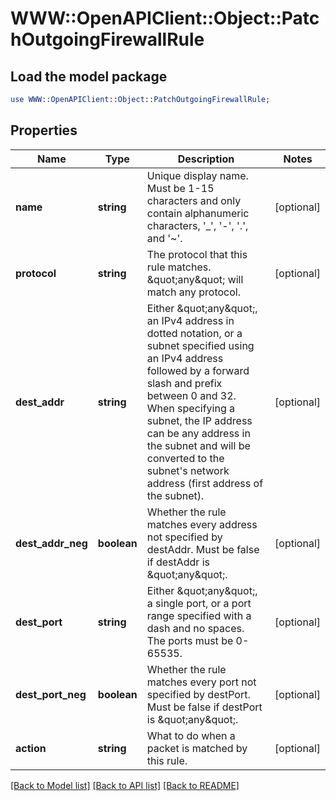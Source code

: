 # WWW::OpenAPIClient::Object::PatchOutgoingFirewallRule

## Load the model package
```perl
use WWW::OpenAPIClient::Object::PatchOutgoingFirewallRule;
```

## Properties
Name | Type | Description | Notes
------------ | ------------- | ------------- | -------------
**name** | **string** | Unique display name. Must be 1-15 characters and only contain alphanumeric characters, &#39;_&#39;, &#39;-&#39;, &#39;.&#39;, and &#39;~&#39;.  | [optional] 
**protocol** | **string** | The protocol that this rule matches. \&quot;any\&quot; will match any protocol. | [optional] 
**dest_addr** | **string** | Either \&quot;any\&quot;, an IPv4 address in dotted notation, or a subnet specified using an IPv4 address followed by a forward slash and prefix between 0 and 32. When specifying a subnet, the IP address can be any address in the subnet and will be converted to the subnet&#39;s network address (first address of the subnet). | [optional] 
**dest_addr_neg** | **boolean** | Whether the rule matches every address not specified by destAddr. Must be false if destAddr is \&quot;any\&quot;. | [optional] 
**dest_port** | **string** | Either \&quot;any\&quot;, a single port, or a port range specified with a dash and no spaces. The ports must be 0-65535. | [optional] 
**dest_port_neg** | **boolean** | Whether the rule matches every port not specified by destPort. Must be false if destPort is \&quot;any\&quot;. | [optional] 
**action** | **string** | What to do when a packet is matched by this rule. | [optional] 

[[Back to Model list]](../README.md#documentation-for-models) [[Back to API list]](../README.md#documentation-for-api-endpoints) [[Back to README]](../README.md)



